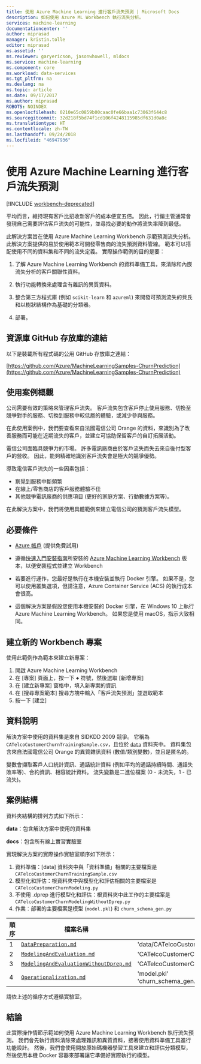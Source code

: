 ```yaml
---
title: 使用 Azure Machine Learning 進行客戶流失預測 | Microsoft Docs
description: 如何使用 Azure ML Workbench 執行流失分析。
services: machine-learning
documentationcenter: ''
author: miprasad
manager: kristin.tolle
editor: miprasad
ms.assetid: ''
ms.reviewer: garyericson, jasonwhowell, mldocs
ms.service: machine-learning
ms.component: core
ms.workload: data-services
ms.tgt_pltfrm: na
ms.devlang: na
ms.topic: article
ms.date: 09/17/2017
ms.author: miprasad
ROBOTS: NOINDEX
ms.openlocfilehash: 0210e65c0859b00caac0fe66baa1c73063f644c8
ms.sourcegitcommit: 32d218f5bd74f1cd106f4248115985df631d0a8c
ms.translationtype: HT
ms.contentlocale: zh-TW
ms.lasthandoff: 09/24/2018
ms.locfileid: "46947936"
---
```

# <a name="customer-churn-prediction-using-azure-machine-learning"></a>使用 Azure Machine Learning 進行客戶流失預測

[!INCLUDE [workbench-deprecated](../../../includes/aml-deprecating-preview-2017.md)] 



平均而言，維持現有客戶比招收新客戶的成本便宜五倍。 因此，行銷主管通常會發現自己需要評估客戶流失的可能性，並尋找必要的動作將流失率降到最低。

此解決方案旨在使用 Azure Machine Learning Workbench 示範預測流失分析。 此解決方案提供的易於使用範本可開發零售商的流失預測資料管線。 範本可以搭配使用不同的資料集和不同的流失定義。 實際操作範例的目的是要：

1. 了解 Azure Machine Learning Workbench 的資料準備工具，來清除和內嵌流失分析的客戶關聯性資料。

2. 執行功能轉換來處理含有雜訊的異質資料。

3. 整合第三方程式庫 (例如 `scikit-learn` 和 `azureml`) 來開發可預測流失的貝氏和以樹狀結構作為基礎的分類器。

4. 部署。

## <a name="link-of-the-gallery-github-repository"></a>資源庫 GitHub 存放庫的連結
以下是裝載所有程式碼的公用 GitHub 存放庫之連結：

[https://github.com/Azure/MachineLearningSamples-ChurnPrediction](https://github.com/Azure/MachineLearningSamples-ChurnPrediction)

## <a name="use-case-overview"></a>使用案例概觀
公司需要有效的策略來管理客戶流失。 客戶流失包含客戶停止使用服務、切換至競爭對手的服務、切換到服務中較低層的體驗，或減少參與服務。

在此使用案例中，我們要查看來自法國電信公司 Orange 的資料，來識別為了改善服務而可能在近期流失的客戶，並建立可協助保留客戶的自訂拓展活動。

電信公司面臨具競爭力的市場。 許多電訊廠商由於客戶流失而失去來自後付型客戶的營收。 因此，能夠精確地識別客戶流失會是極大的競爭優勢。

導致電信客戶流失的一些因素包括：

* 察覺到服務中斷頻繁
* 在線上/零售商店的客戶服務體驗不佳
* 其他競爭電訊廠商的供應項目 (更好的家庭方案、行動數據方案等)。

在此解決方案中，我們將使用具體範例來建立電信公司的預測客戶流失模型。

## <a name="prerequisites"></a>必要條件

* [Azure 帳戶](https://azure.microsoft.com/free/) (提供免費試用)

* 遵循[快速入門安裝指南](quickstart-installation.md)所安裝的 [Azure Machine Learning Workbench](../service/overview-what-is-azure-ml.md) 版本，以便安裝程式並建立 Workbench

* 若要進行運作，您最好是執行在本機安裝並執行 Docker 引擎。 如果不是，您可以使用叢集選項，但請注意，Azure Container Service (ACS) 的執行成本會很高。

* 這個解決方案是假設您使用本機安裝的 Docker 引擎，在 Windows 10 上執行 Azure Machine Learning Workbench。 如果您是使用 macOS，指示大致相同。

## <a name="create-a-new-workbench-project"></a>建立新的 Workbench 專案

使用此範例作為範本來建立新專案：
1.  開啟 Azure Machine Learning Workbench
2.  在 [專案] 頁面上，按一下 **+** 符號，然後選取 [新增專案]
3.  在 [建立新專案] 窗格中，填入新專案的資訊
4.  在 [搜尋專案範本] 搜尋方塊中輸入「客戶流失預測」並選取範本
5.  按一下 [建立] 

## <a name="data-description"></a>資料說明

解決方案中使用的資料集是來自 SIDKDD 2009 競爭。 它稱為 `CATelcoCustomerChurnTrainingSample.csv`，且位於 [`data`](https://github.com/Azure/MachineLearningSamples-ChurnPrediction/tree/master/data) 資料夾中。 資料集包含來自法國電信公司 Orange 的異質雜訊資料 (數值/類別變數)，並且是匿名的。

變數會擷取客戶人口統計資訊、通話統計資料 (例如平均的通話持續時間、通話失敗率等)、合約資訊、相容統計資料。 流失變數是二進位檔案 (0 - 未流失，1 - 已流失)。

## <a name="scenario-structure"></a>案例結構

資料夾結構的排列方式如下所示：

__data__：包含解決方案中使用的資料集  

__docs__：包含所有線上實習實驗室

實現解決方案的實際操作實驗室順序如下所示：
1. 資料準備：[data] 資料夾中與「資料準備」相關的主要檔案是 `CATelcoCustomerChurnTrainingSample.csv`
2. 模型化和評估：根資料夾中與模型化和評估相關的主要檔案是 `CATelcoCustomerChurnModeling.py`
3. 不使用 .dprep 進行模型化和評估：根資料夾中此工作的主要檔案是 `CATelcoCustomerChurnModelingWithoutDprep.py`
4. 作業：部署的主要檔案是模型 (`model.pkl`) 和 `churn_schema_gen.py`

| 順序| 檔案名稱 | 相關的檔案 |
|--|-----------|------|
| 1 | [`DataPreparation.md`](https://github.com/Azure/MachineLearningSamples-ChurnPrediction/blob/master/docs/DataPreparation.md) | 'data/CATelcoCustomerChurnTrainingSample.csv' |
| 2 | [`ModelingAndEvaluation.md`](https://github.com/Azure/MachineLearningSamples-ChurnPrediction/blob/master/docs/ModelingAndEvaluation.md) | 'CATelcoCustomerChurnModeling.py' |
| 3 | [`ModelingAndEvaluationWithoutDprep.md`](https://github.com/Azure/MachineLearningSamples-ChurnPrediction/blob/master/docs/ModelingAndEvaluationWithoutDprep.md) | 'CATelcoCustomerChurnModelingWithoutDprep.py' |
| 4 | [`Operationalization.md`](https://github.com/Azure/MachineLearningSamples-ChurnPrediction/blob/master/docs/Operationalization.md) | 'model.pkl'<br>'churn_schema_gen.py' |

請依上述的循序方式遵循實驗室。

## <a name="conclusion"></a>結論
此實際操作情節示範如何使用 Azure Machine Learning Workbench 執行流失預測。 我們會先執行資料清除來處理雜訊和異質資料，接著使用資料準備工具進行功能設計。 然後，我們會使用開放原始碼機器學習工具來建立和評估分類模型，然後使用本機 Docker 容器來部署讓它準備好實際執行的模型。
